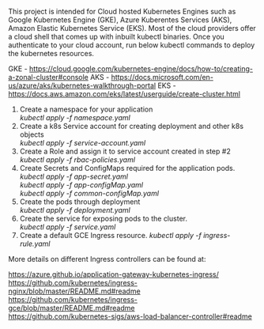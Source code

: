 This project is intended for Cloud hosted Kubernetes Engines such as Google Kubernetes Engine (GKE), Azure Kuberentes Services (AKS), Amazon Elastic Kubernetes Service (EKS).
Most of the cloud providers offer a cloud shell that comes up with inbuilt kubectl binaries. Once you authenticate to your cloud account, run below kubectl commands to deploy the kubernetes resources.

GKE - https://cloud.google.com/kubernetes-engine/docs/how-to/creating-a-zonal-cluster#console
AKS - https://docs.microsoft.com/en-us/azure/aks/kubernetes-walkthrough-portal
EKS - https://docs.aws.amazon.com/eks/latest/userguide/create-cluster.html

1. Create a namespace for your application  
	_kubectl apply -f namespace.yaml_
3. Create a k8s Service account for creating deployment and other k8s objects  
    _kubectl apply -f service-account.yaml_
3. Create a Role and assign it to service account created in step #2  
    _kubectl apply -f rbac-policies.yaml_
4. Create Secrets and ConfigMaps required for the application pods.  
    _kubectl apply -f app-secret.yaml  
    kubectl apply -f app-configMap.yaml  
    kubectl apply -f common-configMap.yaml_
5. Create the pods through deployment  
    _kubectl apply -f deployment.yaml_
6. Create the service for exposing pods to the cluster.  
    _kubectl apply -f service.yaml_
7. Create a default GCE Ingress resource.
		_kubectl apply -f ingress-rule.yaml_

More details on different Ingress controllers can be found at:  

https://azure.github.io/application-gateway-kubernetes-ingress/  
https://github.com/kubernetes/ingress-nginx/blob/master/README.md#readme  
https://github.com/kubernetes/ingress-gce/blob/master/README.md#readme  
https://github.com/kubernetes-sigs/aws-load-balancer-controller#readme  
